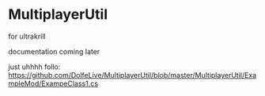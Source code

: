 # MultiplayerUtil

for ultrakrill

documentation coming later

just uhhhh follo: https://github.com/DolfeLive/MultiplayerUtil/blob/master/MultiplayerUtil/ExampleMod/ExampeClass1.cs
